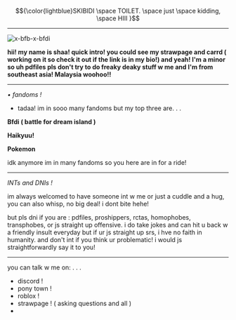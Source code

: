    $${\color{lightblue}SKIBIDI \space TOILET. \space just \space  kidding, \space HIII }$$

-----------------------
   ![x-bfb-x-bfdi](https://github.com/user-attachments/assets/150fa693-6bc1-467f-b1fc-0d71fb6a06e8)

   **hii! my name is shaa! quick intro! you could see my strawpage and carrd ( working on it so check it out if the link is in my bio!) and yeah! I'm a minor so uh pdfiles pls don't try to do freaky deaky stuff w me and I'm from southeast asia! Malaysia woohoo!!**

---------------------
   *• fandoms !*

   - tadaa! im in sooo many fandoms but my top three are. . .

   **Bfdi ( battle for dream island )**

   **Haikyuu!**

   **Pokemon**

   idk anymore im in many fandoms so you here are in for a ride!


   -----------------

   *INTs and DNIs !*

   im always welcomed to have someone int w me or just a cuddle and a hug, you can also whisp, no big deal! i dont bite hehe!

   but pls dni if you are : pdfiles, proshippers, rctas, homophobes, transphobes, or js straight up offensive. i do take jokes and can hit u back w a friendly insult everyday but if ur js straight up srs, i hve no faith in humanity. and don't int if you think ur problematic! i would js straightforwardly say it to you!

   -------------

   you can talk w me on: . . .

   - discord !
   - pony town !
   - roblox !
   - strawpage ! ( asking questions and all )
   - 

   

   
  

   
                                                                      





  

<!--
**shaasdiary/shaasdiary** is a ✨ _special_ ✨ repository because its `README.md` (this file) appears on your GitHub profile.

Here are some ideas to get you started:

- 🔭 I’m currently working on ...
- 🌱 I’m currently learning ...
- 👯 I’m looking to collaborate on ...
- 🤔 I’m looking for help with ...
- 💬 Ask me about ...
- 📫 How to reach me: ...
- 😄 Pronouns: ...
- ⚡ Fun fact: ...
-->
